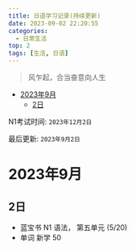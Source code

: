 ```yaml
---
title: 日语学习记录(持续更新)
date: 2023-09-02 22:20:55
categories:
  - 日常生活
top: 2
tags: [生活, 日语]
---
```


>风乍起，合当奋意向人生

<!-- TOC -->
* [2023年9月](#2023年9月-)
  * [2日](#2日)
<!-- TOC -->

N1考试时间: `2023年12月2日` 

最后更新: `2023年9月2日`

# 2023年9月  
## 2日
- 蓝宝书 N1 语法， 第五单元 (5/20)
- 单词 新学 50